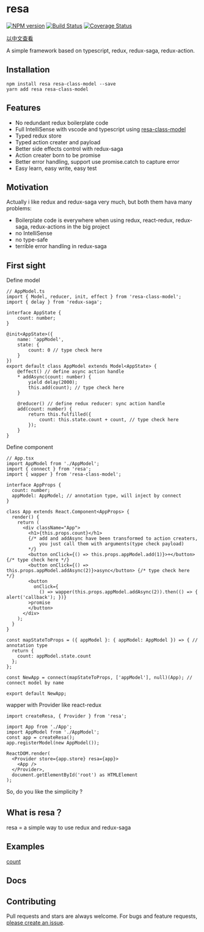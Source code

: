 # resa

[![NPM version](https://img.shields.io/npm/v/resa.svg?style=flat)](https://www.npmjs.com/package/resa)
[![Build Status](https://img.shields.io/travis/wangtao0101/resa.svg?style=flat)](https://travis-ci.org/wangtao0101/resa)
[![Coverage Status](https://coveralls.io/repos/github/wangtao0101/resa/badge.svg?branch=master)](https://coveralls.io/github/wangtao0101/resa?branch=master)

[以中文查看](README_CN.md)

A simple framework based on typescript, redux, redux-saga, redux-action.

## Installation
```
npm install resa resa-class-model --save
yarn add resa resa-class-model
```

## Features
* No redundant redux boilerplate code
* Full IntelliSense with vscode and typescript using [resa-class-model](https://github.com/wangtao0101/resa-class-model)
* Typed redux store
* Typed action creater and payload
* Better side effects control with redux-saga
* Action creater born to be promise
* Better error handling, support use promise.catch to capture error
* Easy learn, easy write, easy test

## Motivation
Actually i like redux and redux-saga very much, but both them hava many problems:
* Boilerplate code is everywhere when using redux, react-redux, redux-saga, redux-actions in the big project
* no IntelliSense
* no type-safe
* terrible error handling in redux-saga

## First sight
Define model
```
// AppModel.ts
import { Model, reducer, init, effect } from 'resa-class-model';
import { delay } from 'redux-saga';

interface AppState {
    count: number;
}

@init<AppState>({
    name: 'appModel',
    state: {
        count: 0 // type check here
    }
})
export default class AppModel extends Model<AppState> {
    @effect() // define async action handle
    * addAsync(count: number) {
        yield delay(2000);
        this.add(count); // type check here
    }

    @reducer() // define redux reducer: sync action handle
    add(count: number) {
        return this.fulfilled({
            count: this.state.count + count, // type check here
        });
    }
}

```
Define component
```
// App.tsx
import AppModel from './AppModel';
import { connect } from 'resa';
import { wapper } from 'resa-class-model';

interface AppProps {
  count: number;
  appModel: AppModel; // annotation type, will inject by connect
}

class App extends React.Component<AppProps> {
  render() {
    return (
      <div className="App">
        <h1>{this.props.count}</h1>
        {/* add and addAsync have been transformed to action creaters,
            you just call them with arguments(type check payload)
        */}
        <button onClick={() => this.props.appModel.add(1)}>+</button> {/* type check here */}
        <button onClick={() => this.props.appModel.addAsync(2)}>async</button> {/* type check here */}
        <button
          onClick={
            () => wapper(this.props.appModel.addAsync(2)).then(() => { alert('callback'); })}
        >promise
        </button>
      </div>
    );
  }
}

const mapStateToProps = ({ appModel }: { appModel: AppModel }) => { // annotation type
  return {
    count: appModel.state.count
  };
};

const NewApp = connect(mapStateToProps, ['appModel'], null)(App); // connect model by name

export default NewApp;
```
wapper with Provider like react-redux
```
import createResa, { Provider } from 'resa';

import App from './App';
import AppModel from './AppModel';
const app = createResa();
app.registerModel(new AppModel());

ReactDOM.render(
  <Provider store={app.store} resa={app}>
    <App />
  </Provider>,
  document.getElementById('root') as HTMLElement
);
```
So, do you like the simplicity ?

## What is resa？
resa = a simple way to use redux and redux-saga

## Examples
[count](./examples/count)

## Docs

## Contributing
Pull requests and stars are always welcome. For bugs and feature requests, [please create an issue](https://github.com/wangtao0101/resa/issues).
